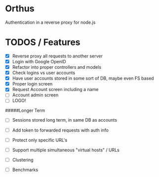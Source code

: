Orthus
======

Authentication in a reverse proxy for node.js


TODOS / Features
=====
- [x] Reverse proxy all requests to another server
- [x] Login with Google OpenID
- [x] Refactor into proper controllers and models
- [x] Check logins vs user accounts
- [x] Have user accounts stored in some sort of DB, maybe even FS based
- [x] Proper login screen
- [x] Request Account screen including a name
- [ ] Account admin screen
- [ ] LOGO!

#####Longer Term
- [ ] Sessions stored long term, in same DB as accounts
- [ ] Add token to forwarded requests with auth info
- [ ] Protect only specific URL's
- [ ] Support multiple simultaneous "virtual hosts" / URLs
- [ ] Clustering
- [ ] Benchmarks

